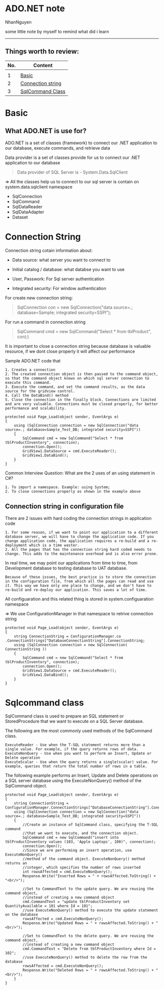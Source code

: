# ADO.NET note

NhanNguyen

some little note by myself to remind what did i learn

---

## Things worth to review:

| No. | Content                                   |
| --- | ----------------------------------------- |
|     |                                           |
| 1   | [Basic](#basic) |
| 2   | [Connection string](#connection-string) |
| 3   | [SqlCommand Class](#sqlcommand-class) |

# Basic

## What ADO.NET is use for?

ADO.NET is a set of classes (framework) to connect our .NET application to our database, execute commands, and retrieve data

Data provider is a set of classes provide for us to connect our .NET application to our database

> Data provider of SQL Server is - System.Data.SqlClient

=> All the classes help us to connect to our sql server is contain on system.data.sqlclient namespace

- SqlConnection
- SqlCommand
- SqlDataReader
- SqlDataAdapter
- Dataset

# Connection String

Connection string cotain information about:

- Data source: what server you want to connect to

- Initial catalog / database: what databse you want to use

- User, Passwork: For Sql server authentication

- Integrated security: For window authentication

For create new connection string:

> SqlConnection con = new SqlConnection("data source=.; database=Sample; integrated security=SSPI");

For run a command in connection string

> SqlCommand cmd = new SqlCommand("Select * from tblProduct", con);\

It is important to close a connection string because database is valuable resource, if we dont close properly it will affect our performance

Sample ADO.NET code that 

    1. Creates a connection
    2. The created connection object is then passed to the command object, so that the command object knows on which sql server connection to execute this command.
    3. Execute the command, and set the command results, as the data source for the gridview control.
    4. Call the DataBind() method
    5. Close the connection in the finally block. Connections are limited and are very valuable. Connections must be closed properly, for better performance and scalability.

    protected void Page_Load(object sender, EventArgs e)
    {
        using (SqlConnection connection = new SqlConnection("data source=.; database=Sample_Test_DB; integrated security=SSPI"))
        {
            SqlCommand cmd = new SqlCommand("Select * from tblProductInventory", connection);
            connection.Open();
            GridView1.DataSource = cmd.ExecuteReader();
            GridView1.DataBind();
        }
    }

Common Interview Question: What are the 2 uses of an using statement in C#?

    1. To import a namespace. Example: using System;
    2. To close connections properly as shown in the example above

## Connection string in configuration file

There are 2 issues with hard coding the connection strings in application code

    1. For some reason, if we want to point our application to a different database server, we will have to change the application code. If you change application code, the application requires a re-build and a re-deployment which is a time waster.
    2. All the pages that has the connection string hard coded needs to change. This adds to the maintenance overhead and is also error prone.

In real time, we may point our applications from time to time, from Development database to testing database to UAT database.

    Because of these issues, the best practice is to store the connection in the configuration file, from which all the pages can read and use it. This way we have only one place to change, and we don't have to re-build and re-deploy our application. This saves a lot of time.

All configuaration and this related thing is stored in system.configuaration namespace 

=> We use ConfigurationManager in that namespace to retrive connection string

    protected void Page_Load(object sender, EventArgs e)
    {
        string ConnectionString = ConfigurationManager.co .ConnectionStrings["DatabaseConnectionString"].ConnectionString;
        using (SqlConnection connection = new SqlConnection( ConnectionString ))
        {
            SqlCommand cmd = new SqlCommand("Select * from tblProductInventory", connection);
            connection.Open();
            GridView1.DataSource = cmd.ExecuteReader();
            GridView1.DataBind();
        }
    }


# Sqlcommand class

SqlCommand class is used to prepare an SQL statement or StoredProcedure that we want to execute on a SQL Server database.

The following are the most commonly used methods of the SqlCommand class.

    ExecuteReader - Use when the T-SQL statement returns more than a single value. For example, if the query returns rows of data.
    ExecuteNonQuery - Use when you want to perform an Insert, Update or Delete operation
    ExecuteScalar - Use when the query returns a single(scalar) value. For example, queries that return the total number of rows in a table.


The following example performs an Insert, Update and Delete operations on a SQL server database using the ExecuteNonQuery() method of the SqlCommand object.

    protected void Page_Load(object sender, EventArgs e)
    {
        string ConnectionString = ConfigurationManager.ConnectionStrings["DatabaseConnectionString"].ConnectionString;
        using (SqlConnection connection = new SqlConnection("data source=.; database=Sample_Test_DB; integrated security=SSPI"))
        {
            //Create an instance of SqlCommand class, specifying the T-SQL command
            //that we want to execute, and the connection object.
            SqlCommand cmd = new SqlCommand("insert into tblProductInventory values (103, 'Apple Laptops', 100)", connection);
            connection.Open();
            //Since we are performing an insert operation, use ExecuteNonQuery()
            //method of the command object. ExecuteNonQuery() method returns an
            //integer, which specifies the number of rows inserted
            int rowsAffected = cmd.ExecuteNonQuery();
            Response.Write("Inserted Rows = " + rowsAffected.ToString() + "<br/>");

            //Set to CommandText to the update query. We are reusing the command object,
            //instead of creating a new command object
            cmd.CommandText = "update tblProductInventory set QuantityAvailable = 101 where Id = 101";
            //use ExecuteNonQuery() method to execute the update statement on the database
            rowsAffected = cmd.ExecuteNonQuery();
            Response.Write("Updated Rows = " + rowsAffected.ToString() + "<br/>");

            //Set to CommandText to the delete query. We are reusing the command object,
            //instead of creating a new command object
            cmd.CommandText = "Delete from tblProductInventory where Id = 102";
            //use ExecuteNonQuery() method to delete the row from the database
            rowsAffected = cmd.ExecuteNonQuery();
            Response.Write("Deleted Rows = " + rowsAffected.ToString() + "<br/>");
        }
    }
